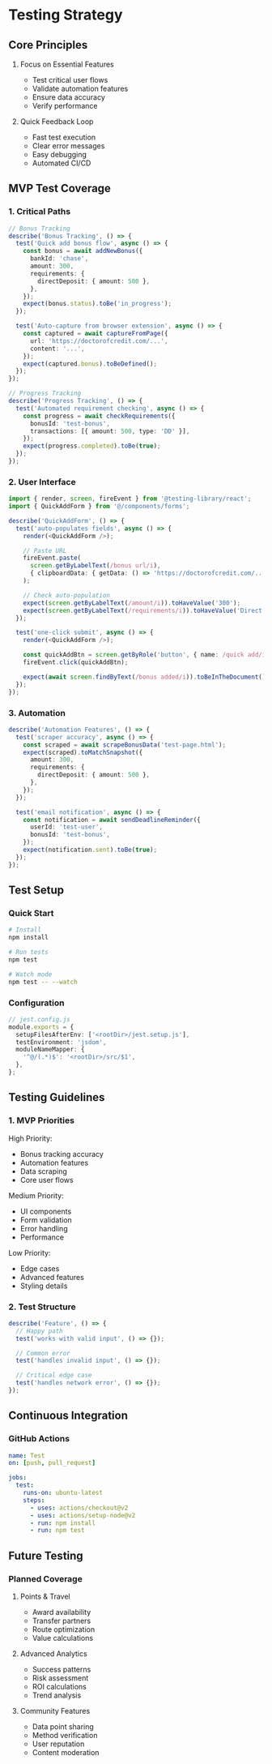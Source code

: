 # Testing Strategy

## Core Principles

1. Focus on Essential Features

   - Test critical user flows
   - Validate automation features
   - Ensure data accuracy
   - Verify performance

2. Quick Feedback Loop
   - Fast test execution
   - Clear error messages
   - Easy debugging
   - Automated CI/CD

## MVP Test Coverage

### 1. Critical Paths

```typescript
// Bonus Tracking
describe('Bonus Tracking', () => {
  test('Quick add bonus flow', async () => {
    const bonus = await addNewBonus({
      bankId: 'chase',
      amount: 300,
      requirements: {
        directDeposit: { amount: 500 },
      },
    });
    expect(bonus.status).toBe('in_progress');
  });

  test('Auto-capture from browser extension', async () => {
    const captured = await captureFromPage({
      url: 'https://doctorofcredit.com/...',
      content: '...',
    });
    expect(captured.bonus).toBeDefined();
  });
});

// Progress Tracking
describe('Progress Tracking', () => {
  test('Automated requirement checking', async () => {
    const progress = await checkRequirements({
      bonusId: 'test-bonus',
      transactions: [{ amount: 500, type: 'DD' }],
    });
    expect(progress.completed).toBe(true);
  });
});
```

### 2. User Interface

```typescript
import { render, screen, fireEvent } from '@testing-library/react';
import { QuickAddForm } from '@/components/forms';

describe('QuickAddForm', () => {
  test('auto-populates fields', async () => {
    render(<QuickAddForm />);

    // Paste URL
    fireEvent.paste(
      screen.getByLabelText(/bonus url/i),
      { clipboardData: { getData: () => 'https://doctorofcredit.com/...' } }
    );

    // Check auto-population
    expect(screen.getByLabelText(/amount/i)).toHaveValue('300');
    expect(screen.getByLabelText(/requirements/i)).toHaveValue('Direct deposit: $500');
  });

  test('one-click submit', async () => {
    render(<QuickAddForm />);

    const quickAddBtn = screen.getByRole('button', { name: /quick add/i });
    fireEvent.click(quickAddBtn);

    expect(await screen.findByText(/bonus added/i)).toBeInTheDocument();
  });
});
```

### 3. Automation

```typescript
describe('Automation Features', () => {
  test('scraper accuracy', async () => {
    const scraped = await scrapeBonusData('test-page.html');
    expect(scraped).toMatchSnapshot({
      amount: 300,
      requirements: {
        directDeposit: { amount: 500 },
      },
    });
  });

  test('email notification', async () => {
    const notification = await sendDeadlineReminder({
      userId: 'test-user',
      bonusId: 'test-bonus',
    });
    expect(notification.sent).toBe(true);
  });
});
```

## Test Setup

### Quick Start

```bash
# Install
npm install

# Run tests
npm test

# Watch mode
npm test -- --watch
```

### Configuration

```typescript
// jest.config.js
module.exports = {
  setupFilesAfterEnv: ['<rootDir>/jest.setup.js'],
  testEnvironment: 'jsdom',
  moduleNameMapper: {
    '^@/(.*)$': '<rootDir>/src/$1',
  },
};
```

## Testing Guidelines

### 1. MVP Priorities

High Priority:

- Bonus tracking accuracy
- Automation features
- Data scraping
- Core user flows

Medium Priority:

- UI components
- Form validation
- Error handling
- Performance

Low Priority:

- Edge cases
- Advanced features
- Styling details

### 2. Test Structure

```typescript
describe('Feature', () => {
  // Happy path
  test('works with valid input', () => {});

  // Common error
  test('handles invalid input', () => {});

  // Critical edge case
  test('handles network error', () => {});
});
```

## Continuous Integration

### GitHub Actions

```yaml
name: Test
on: [push, pull_request]

jobs:
  test:
    runs-on: ubuntu-latest
    steps:
      - uses: actions/checkout@v2
      - uses: actions/setup-node@v2
      - run: npm install
      - run: npm test
```

## Future Testing

### Planned Coverage

1. Points & Travel

   - Award availability
   - Transfer partners
   - Route optimization
   - Value calculations

2. Advanced Analytics

   - Success patterns
   - Risk assessment
   - ROI calculations
   - Trend analysis

3. Community Features
   - Data point sharing
   - Method verification
   - User reputation
   - Content moderation
